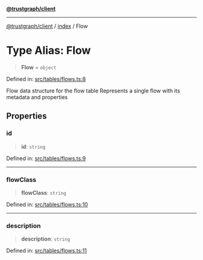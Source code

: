 [**@trustgraph/client**](../../README.md)

***

[@trustgraph/client](../../README.md) / [index](../README.md) / Flow

# Type Alias: Flow

> **Flow** = `object`

Defined in: [src/tables/flows.ts:8](https://github.com/trustgraph-ai/trustgraph-ts-client/blob/4700024d623d01d40c50072d60c021f3b6c60b54/src/tables/flows.ts#L8)

Flow data structure for the flow table
Represents a single flow with its metadata and properties

## Properties

### id

> **id**: `string`

Defined in: [src/tables/flows.ts:9](https://github.com/trustgraph-ai/trustgraph-ts-client/blob/4700024d623d01d40c50072d60c021f3b6c60b54/src/tables/flows.ts#L9)

***

### flowClass

> **flowClass**: `string`

Defined in: [src/tables/flows.ts:10](https://github.com/trustgraph-ai/trustgraph-ts-client/blob/4700024d623d01d40c50072d60c021f3b6c60b54/src/tables/flows.ts#L10)

***

### description

> **description**: `string`

Defined in: [src/tables/flows.ts:11](https://github.com/trustgraph-ai/trustgraph-ts-client/blob/4700024d623d01d40c50072d60c021f3b6c60b54/src/tables/flows.ts#L11)
